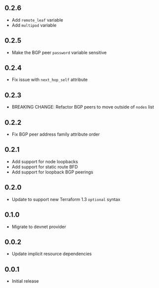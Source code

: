 ## 0.2.6

- Add `remote_leaf` variable
- Add `multipod` variable

## 0.2.5

- Make the BGP peer `password` variable sensitive

## 0.2.4

- Fix issue with `next_hop_self` attribute

## 0.2.3

- BREAKING CHANGE: Refactor BGP peers to move outside of `nodes` list

## 0.2.2

- Fix BGP peer address family attribute order

## 0.2.1

- Add support for node loopbacks
- Add support for static route BFD
- Add support for loopback BGP peerings

## 0.2.0

- Update to support new Terraform 1.3 `optional` syntax

## 0.1.0

- Migrate to devnet provider

## 0.0.2

- Update implicit resource dependencies

## 0.0.1

- Initial release
